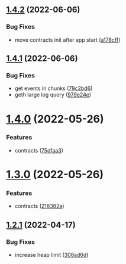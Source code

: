 ## [1.4.2](https://github.com/lidofinance/lido-council-daemon/compare/1.4.1...1.4.2) (2022-06-06)


### Bug Fixes

* move contracts init after app start ([a178cff](https://github.com/lidofinance/lido-council-daemon/commit/a178cff47e4847227caa0d8a928aef805eb8ec22))



## [1.4.1](https://github.com/lidofinance/lido-council-daemon/compare/1.4.0...1.4.1) (2022-06-06)


### Bug Fixes

* get events in chunks ([79c2bd6](https://github.com/lidofinance/lido-council-daemon/commit/79c2bd67577c4cca7ba42835521e1633be8cb4be))
* geth large log query ([979e24e](https://github.com/lidofinance/lido-council-daemon/commit/979e24eea8cf6c68e9e5f89722f82fd2af30dafa))



# [1.4.0](https://github.com/lidofinance/lido-council-daemon/compare/1.3.0...1.4.0) (2022-05-26)


### Features

* contracts ([75dfaa3](https://github.com/lidofinance/lido-council-daemon/commit/75dfaa398acb881ccf41fc2d80e2bab96f72d273))



# [1.3.0](https://github.com/lidofinance/lido-council-daemon/compare/1.2.1...1.3.0) (2022-05-26)


### Features

* contracts ([218382a](https://github.com/lidofinance/lido-council-daemon/commit/218382a6a9f45e9f9bcf54a7346490634a335ee1))



## [1.2.1](https://github.com/lidofinance/lido-council-daemon/compare/1.2.0...1.2.1) (2022-04-17)


### Bug Fixes

* increase heap limit ([308ad6d](https://github.com/lidofinance/lido-council-daemon/commit/308ad6d5c6eb385fcf7557ba05d7a35cd8e77775))



